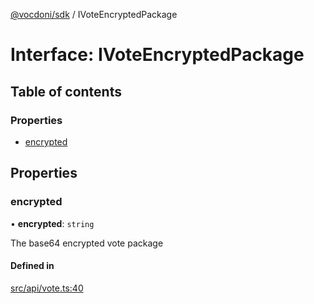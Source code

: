 [@vocdoni/sdk](/sdk) / IVoteEncryptedPackage

# Interface: IVoteEncryptedPackage

## Table of contents

### Properties

- [encrypted](IVoteEncryptedPackage#encrypted)

## Properties

### encrypted

• **encrypted**: `string`

The base64 encrypted vote package

#### Defined in

[src/api/vote.ts:40](https://github.com/vocdoni/vocdoni-sdk/blob/179c92b4cecfec787d968dc02b519f64ee15c5d3/src/api/vote.ts#L40)
